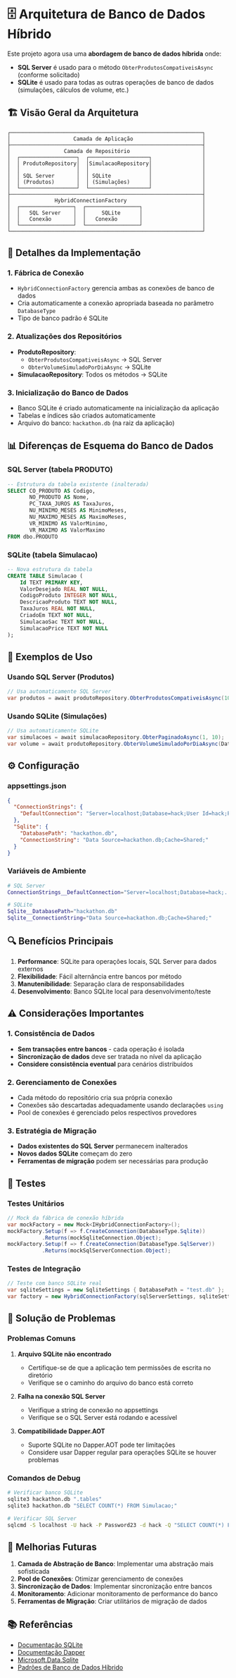 # 🗄️ Arquitetura de Banco de Dados Híbrido

Este projeto agora usa uma **abordagem de banco de dados híbrida** onde:
- **SQL Server** é usado para o método `ObterProdutosCompativeisAsync` (conforme solicitado)
- **SQLite** é usado para todas as outras operações de banco de dados (simulações, cálculos de volume, etc.)

## 🏗️ Visão Geral da Arquitetura

```
┌─────────────────────────────────────────────────────────────┐
│                    Camada de Aplicação                      │
├─────────────────────────────────────────────────────────────┤
│                 Camada de Repositório                       │
│  ┌──────────────────┐  ┌───────────────────┐                │
│  │ ProdutoRepository│  │SimulacaoRepository│                │
│  │                  │  │                   │                │
│  │ SQL Server       │  │ SQLite            │                │
│  │ (Produtos)       │  │ (Simulações)      │                │
│  └──────────────────┘  └───────────────────┘                │
├─────────────────────────────────────────────────────────────┤
│              HybridConnectionFactory                        │
│  ┌─────────────────┐  ┌─────────────────┐                   │
│  │   SQL Server    │  │     SQLite      │                   │
│  │   Conexão       │  │   Conexão       │                   │
│  └─────────────────┘  └─────────────────┘                   │
└─────────────────────────────────────────────────────────────┘
```

## 🔧 Detalhes da Implementação

### 1. Fábrica de Conexão
- `HybridConnectionFactory` gerencia ambas as conexões de banco de dados
- Cria automaticamente a conexão apropriada baseada no parâmetro `DatabaseType`
- Tipo de banco padrão é SQLite

### 2. Atualizações dos Repositórios
- **ProdutoRepository**: 
  - `ObterProdutosCompativeisAsync` → SQL Server
  - `ObterVolumeSimuladoPorDiaAsync` → SQLite
- **SimulacaoRepository**: Todos os métodos → SQLite

### 3. Inicialização do Banco de Dados
- Banco SQLite é criado automaticamente na inicialização da aplicação
- Tabelas e índices são criados automaticamente
- Arquivo do banco: `hackathon.db` (na raiz da aplicação)

## 📊 Diferenças de Esquema do Banco de Dados

### SQL Server (tabela PRODUTO)
```sql
-- Estrutura da tabela existente (inalterada)
SELECT CO_PRODUTO AS Codigo,
       NO_PRODUTO AS Nome,
       PC_TAXA_JUROS AS TaxaJuros,
       NU_MINIMO_MESES AS MinimoMeses,
       NU_MAXIMO_MESES AS MaximoMeses,
       VR_MINIMO AS ValorMinimo,
       VR_MAXIMO AS ValorMaximo
FROM dbo.PRODUTO
```

### SQLite (tabela Simulacao)
```sql
-- Nova estrutura da tabela
CREATE TABLE Simulacao (
    Id TEXT PRIMARY KEY,
    ValorDesejado REAL NOT NULL,
    CodigoProduto INTEGER NOT NULL,
    DescricaoProduto TEXT NOT NULL,
    TaxaJuros REAL NOT NULL,
    CriadoEm TEXT NOT NULL,
    SimulacaoSac TEXT NOT NULL,
    SimulacaoPrice TEXT NOT NULL
);
```

## 🚀 Exemplos de Uso

### Usando SQL Server (Produtos)
```csharp
// Usa automaticamente SQL Server
var produtos = await produtoRepository.ObterProdutosCompativeisAsync(1000m, 12);
```

### Usando SQLite (Simulações)
```csharp
// Usa automaticamente SQLite
var simulacoes = await simulacaoRepository.ObterPaginadoAsync(1, 10);
var volume = await produtoRepository.ObterVolumeSimuladoPorDiaAsync(DateOnly.Today);
```

## ⚙️ Configuração

### appsettings.json
```json
{
  "ConnectionStrings": {
    "DefaultConnection": "Server=localhost;Database=hack;User Id=hack;Password=Password23;Encrypt=True;TrustServerCertificate=True;"
  },
  "Sqlite": {
    "DatabasePath": "hackathon.db",
    "ConnectionString": "Data Source=hackathon.db;Cache=Shared;"
  }
}
```

### Variáveis de Ambiente
```bash
# SQL Server
ConnectionStrings__DefaultConnection="Server=localhost;Database=hack;..."

# SQLite
Sqlite__DatabasePath="hackathon.db"
Sqlite__ConnectionString="Data Source=hackathon.db;Cache=Shared;"
```

## 🔍 Benefícios Principais

1. **Performance**: SQLite para operações locais, SQL Server para dados externos
2. **Flexibilidade**: Fácil alternância entre bancos por método
3. **Manutenibilidade**: Separação clara de responsabilidades
4. **Desenvolvimento**: Banco SQLite local para desenvolvimento/teste

## ⚠️ Considerações Importantes

### 1. Consistência de Dados
- **Sem transações entre bancos** - cada operação é isolada
- **Sincronização de dados** deve ser tratada no nível da aplicação
- **Considere consistência eventual** para cenários distribuídos

### 2. Gerenciamento de Conexões
- Cada método do repositório cria sua própria conexão
- Conexões são descartadas adequadamente usando declarações `using`
- Pool de conexões é gerenciado pelos respectivos provedores

### 3. Estratégia de Migração
- **Dados existentes do SQL Server** permanecem inalterados
- **Novos dados SQLite** começam do zero
- **Ferramentas de migração** podem ser necessárias para produção

## 🧪 Testes

### Testes Unitários
```csharp
// Mock da fábrica de conexão híbrida
var mockFactory = new Mock<IHybridConnectionFactory>();
mockFactory.Setup(f => f.CreateConnection(DatabaseType.Sqlite))
           .Returns(mockSqliteConnection.Object);
mockFactory.Setup(f => f.CreateConnection(DatabaseType.SqlServer))
           .Returns(mockSqlServerConnection.Object);
```

### Testes de Integração
```csharp
// Teste com banco SQLite real
var sqliteSettings = new SqliteSettings { DatabasePath = "test.db" };
var factory = new HybridConnectionFactory(sqlServerSettings, sqliteSettings);
```

## 🚨 Solução de Problemas

### Problemas Comuns

1. **Arquivo SQLite não encontrado**
   - Certifique-se de que a aplicação tem permissões de escrita no diretório
   - Verifique se o caminho do arquivo do banco está correto

2. **Falha na conexão SQL Server**
   - Verifique a string de conexão no appsettings
   - Verifique se o SQL Server está rodando e acessível

3. **Compatibilidade Dapper.AOT**
   - Suporte SQLite no Dapper.AOT pode ter limitações
   - Considere usar Dapper regular para operações SQLite se houver problemas

### Comandos de Debug
```bash
# Verificar banco SQLite
sqlite3 hackathon.db ".tables"
sqlite3 hackathon.db "SELECT COUNT(*) FROM Simulacao;"

# Verificar SQL Server
sqlcmd -S localhost -U hack -P Password23 -d hack -Q "SELECT COUNT(*) FROM PRODUTO;"
```

## 🔮 Melhorias Futuras

1. **Camada de Abstração de Banco**: Implementar uma abstração mais sofisticada
2. **Pool de Conexões**: Otimizar gerenciamento de conexões
3. **Sincronização de Dados**: Implementar sincronização entre bancos
4. **Monitoramento**: Adicionar monitoramento de performance do banco
5. **Ferramentas de Migração**: Criar utilitários de migração de dados

## 📚 Referências

- [Documentação SQLite](https://www.sqlite.org/docs.html)
- [Documentação Dapper](https://dapper-tutorial.net/)
- [Microsoft.Data.Sqlite](https://docs.microsoft.com/en-us/dotnet/standard/data/sqlite/)
- [Padrões de Banco de Dados Híbrido](https://docs.microsoft.com/en-us/azure/architecture/patterns/)
